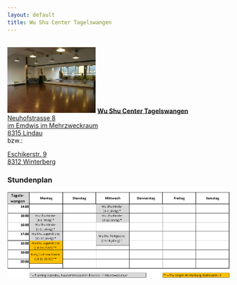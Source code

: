 ```yaml
---
layout: default
title: Wu Shu Center Tagelswangen
---
```

<br>
<img class="ifloat-right" src="/images/raum_tagelswangen.jpg" alt="Trainingsraum Tagelswangen" width="200px">
<a href="https://www.google.ch/maps/place/Neuhofstrasse+8,+8315+Lindau/@47.44105,8.6700999,17z/data=!3m1!4b1!4m2!3m1!1s0x479a98af513cebaf:0x99a43418b48f32b" target="_blank">
<strong>Wu Shu Center Tagelswangen</strong><br>
Neuhofstrasse 8<br>
im Emdwis im Mehrzweckraum<br>
8315 Lindau<br>

</a>
bzw.:<br>
<a href="https://www.google.ch/maps/place/Neuhofstrasse+8,+8315+Lindau/@47.44105,8.6700999,17z/data=!3m1!4b1!4m2!3m1!1s0x479a98af513cebaf:0x99a43418b48f32b" target="_blank">

Eschikerstr. 9<br>
8312 Winterberg<br>
</a>

### Stundenplan

<img src="/images/stundenplaene/stundenplan-tagelswangen.png" alt="Stundenplan Tagelswangen">